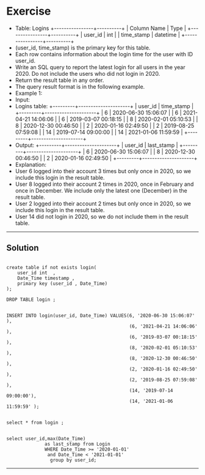 

# Exercise 

- Table: Logins
+----------------+----------+
| Column Name    | Type     |
+----------------+----------+
| user_id        | int      |
| time_stamp     | datetime |
+----------------+----------+
- (user_id, time_stamp) is the primary key for this table.
- Each row contains information about the login time for the user with ID user_id.
- Write an SQL query to report the latest login for all users in the year 2020. Do not include the users who did not login in 2020.
- Return the result table in any order.
- The query result format is in the following example.
- Example 1:
- Input: 
- Logins table:
+---------+---------------------+
| user_id | time_stamp          |
+---------+---------------------+
| 6       | 2020-06-30 15:06:07 |
| 6       | 2021-04-21 14:06:06 |
| 6       | 2019-03-07 00:18:15 |
| 8       | 2020-02-01 05:10:53 |
| 8       | 2020-12-30 00:46:50 |
| 2       | 2020-01-16 02:49:50 |
| 2       | 2019-08-25 07:59:08 |
| 14      | 2019-07-14 09:00:00 |
| 14      | 2021-01-06 11:59:59 |
+---------+---------------------+
- Output: 
+---------+---------------------+
| user_id | last_stamp          |
+---------+---------------------+
| 6       | 2020-06-30 15:06:07 |
| 8       | 2020-12-30 00:46:50 |
| 2       | 2020-01-16 02:49:50 |
+---------+---------------------+
- Explanation: 
- User 6 logged into their account 3 times but only once in 2020, so we include this login in the result table.
- User 8 logged into their account 2 times in 2020, once in February and once in December. We include only the latest one (December) in the result table.
- User 2 logged into their account 2 times but only once in 2020, so we include this login in the result table.
- User 14 did not login in 2020, so we do not include them in the result table.

__________________________________________________________________________________________________________
 
## Solution

```

create table if not exists login(
	user_id int  ,
	Date_Time timestamp ,
	primary key (user_id , Date_Time)
);

DROP TABLE login ;


INSERT INTO login(user_id, Date_Time) VALUES(6, '2020-06-30 15:06:07' ),
											 (6, '2021-04-21 14:06:06' ),
											 (6, '2019-03-07 00:18:15' ),
											 (8, '2020-02-01 05:10:53' ),
											 (8, '2020-12-30 00:46:50' ),
											 (2, '2020-01-16 02:49:50' ),
											 (2, '2019-08-25 07:59:08' ),
											 (14, '2019-07-14 09:00:00'),
											 (14, '2021-01-06 11:59:59' );
											 
											 
select * from login ;


select user_id,max(Date_Time)
		      as last_stamp from Login
		      WHERE Date_Time >= '2020-01-01'
			   and Date_Time < '2021-01-01'
				group by user_id;

```

______________________________________________________________________________________________________________
